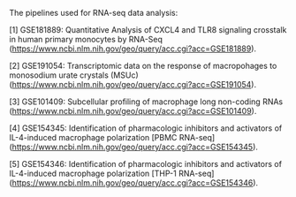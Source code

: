 The pipelines used for RNA-seq data analysis:

[1] GSE181889: Quantitative Analysis of CXCL4 and TLR8 signaling crosstalk in human primary monocytes by RNA-Seq (https://www.ncbi.nlm.nih.gov/geo/query/acc.cgi?acc=GSE181889).

[2] GSE191054: Transcriptomic data on the response of macropohages to monosodium urate crystals (MSUc) (https://www.ncbi.nlm.nih.gov/geo/query/acc.cgi?acc=GSE191054).

[3] GSE101409: Subcellular profiling of macrophage long non-coding RNAs (https://www.ncbi.nlm.nih.gov/geo/query/acc.cgi?acc=GSE101409).

[4] GSE154345: Identification of pharmacologic inhibitors and activators of IL-4-induced macrophage polarization [PBMC RNA-seq] (https://www.ncbi.nlm.nih.gov/geo/query/acc.cgi?acc=GSE154345).

[5] GSE154346: Identification of pharmacologic inhibitors and activators of IL-4-induced macrophage polarization [THP-1 RNA-seq] (https://www.ncbi.nlm.nih.gov/geo/query/acc.cgi?acc=GSE154346).
